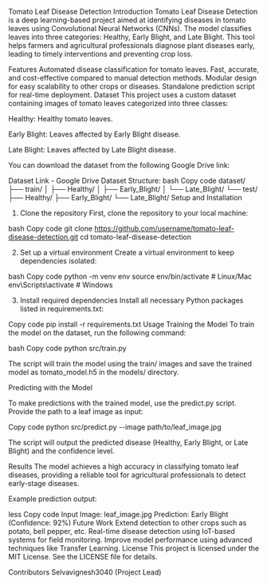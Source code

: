 Tomato Leaf Disease Detection
Introduction
Tomato Leaf Disease Detection is a deep learning-based project aimed at identifying diseases in tomato leaves using Convolutional Neural Networks (CNNs). The model classifies leaves into three categories: Healthy, Early Blight, and Late Blight. This tool helps farmers and agricultural professionals diagnose plant diseases early, leading to timely interventions and preventing crop loss.

Features
Automated disease classification for tomato leaves.
Fast, accurate, and cost-effective compared to manual detection methods.
Modular design for easy scalability to other crops or diseases.
Standalone prediction script for real-time deployment.
Dataset
This project uses a custom dataset containing images of tomato leaves categorized into three classes:

Healthy: Healthy tomato leaves.

Early Blight: Leaves affected by Early Blight disease.

Late Blight: Leaves affected by Late Blight disease.

You can download the dataset from the following Google Drive link:

Dataset Link - Google Drive
Dataset Structure:
bash
Copy code
dataset/
├── train/
│   ├── Healthy/
│   ├── Early_Blight/
│   └── Late_Blight/
└── test/
    ├── Healthy/
    ├── Early_Blight/
    └── Late_Blight/
Setup and Installation
1. Clone the repository
First, clone the repository to your local machine:

bash
Copy code
git clone https://github.com/username/tomato-leaf-disease-detection.git
cd tomato-leaf-disease-detection

2. Set up a virtual environment
Create a virtual environment to keep dependencies isolated:

bash
Copy code
python -m venv env
source env/bin/activate  # Linux/Mac
env\Scripts\activate     # Windows

3. Install required dependencies
Install all necessary Python packages listed in requirements.txt:

Copy code
pip install -r requirements.txt
Usage
Training the Model
To train the model on the dataset, run the following command:

bash
Copy code
python src/train.py

The script will train the model using the train/ images and save the trained model as tomato_model.h5 in the models/ directory.

Predicting with the Model

To make predictions with the trained model, use the predict.py script. Provide the path to a leaf image as input:


Copy code
python src/predict.py --image path/to/leaf_image.jpg

The script will output the predicted disease (Healthy, Early Blight, or Late Blight) and the confidence level.

Results
The model achieves a high accuracy in classifying tomato leaf diseases, providing a reliable tool for agricultural professionals to detect early-stage diseases.

Example prediction output:

less
Copy code
Input Image: leaf_image.jpg
Prediction: Early Blight (Confidence: 92%)
Future Work
Extend detection to other crops such as potato, bell pepper, etc.
Real-time disease detection using IoT-based systems for field monitoring.
Improve model performance using advanced techniques like Transfer Learning.
License
This project is licensed under the MIT License. See the LICENSE file for details.

Contributors
Selvavignesh3040 (Project Lead)
